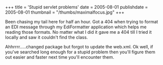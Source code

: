 +++
title = 'Stupid servlet problems'
date = 2005-08-01
publishdate = 2005-08-01
thumbnail = "/thumbs/maximalfocus.jpg"
+++

Been chasing my tail here for half an hour. Got a 404 when trying to format an EDI message through my EdiFormatter
application which helps me reading those formats. No matter what I did it gave me a 404 till I tried it locally and saw
it couldn't find the class. 

Ahhrrrr.....changed package but forgot to update the web.xml. Ok well, if you've searched
long enough for a stupid problem then you'll figure them out easier and faster next time you'll encounter them.
